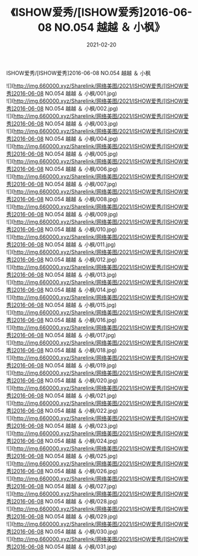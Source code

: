 ﻿---
layout: post
title:  《ISHOW爱秀/[ISHOW爱秀]2016-06-08 NO.054 越越 ＆ 小枫》
date:   2021-02-20
img: http://img.660000.xyz/Sharelink/网络美图/2021/ISHOW爱秀/[ISHOW爱秀]2016-06-08 NO.054 越越 ＆ 小枫/000.jpg
categories: [美女, 清纯, 唯美]
---

ISHOW爱秀/[ISHOW爱秀]2016-06-08 NO.054 越越 ＆ 小枫

 ![](http://img.660000.xyz/Sharelink/网络美图/2021/ISHOW爱秀/[ISHOW爱秀]2016-06-08 NO.054 越越 ＆ 小枫/001.jpg) <br>![](http://img.660000.xyz/Sharelink/网络美图/2021/ISHOW爱秀/[ISHOW爱秀]2016-06-08 NO.054 越越 ＆ 小枫/002.jpg) <br>![](http://img.660000.xyz/Sharelink/网络美图/2021/ISHOW爱秀/[ISHOW爱秀]2016-06-08 NO.054 越越 ＆ 小枫/003.jpg) <br>![](http://img.660000.xyz/Sharelink/网络美图/2021/ISHOW爱秀/[ISHOW爱秀]2016-06-08 NO.054 越越 ＆ 小枫/004.jpg) <br>![](http://img.660000.xyz/Sharelink/网络美图/2021/ISHOW爱秀/[ISHOW爱秀]2016-06-08 NO.054 越越 ＆ 小枫/005.jpg) <br>![](http://img.660000.xyz/Sharelink/网络美图/2021/ISHOW爱秀/[ISHOW爱秀]2016-06-08 NO.054 越越 ＆ 小枫/006.jpg) <br>![](http://img.660000.xyz/Sharelink/网络美图/2021/ISHOW爱秀/[ISHOW爱秀]2016-06-08 NO.054 越越 ＆ 小枫/007.jpg) <br>![](http://img.660000.xyz/Sharelink/网络美图/2021/ISHOW爱秀/[ISHOW爱秀]2016-06-08 NO.054 越越 ＆ 小枫/008.jpg) <br>![](http://img.660000.xyz/Sharelink/网络美图/2021/ISHOW爱秀/[ISHOW爱秀]2016-06-08 NO.054 越越 ＆ 小枫/009.jpg) <br>![](http://img.660000.xyz/Sharelink/网络美图/2021/ISHOW爱秀/[ISHOW爱秀]2016-06-08 NO.054 越越 ＆ 小枫/010.jpg) <br>![](http://img.660000.xyz/Sharelink/网络美图/2021/ISHOW爱秀/[ISHOW爱秀]2016-06-08 NO.054 越越 ＆ 小枫/011.jpg) <br>![](http://img.660000.xyz/Sharelink/网络美图/2021/ISHOW爱秀/[ISHOW爱秀]2016-06-08 NO.054 越越 ＆ 小枫/012.jpg) <br>![](http://img.660000.xyz/Sharelink/网络美图/2021/ISHOW爱秀/[ISHOW爱秀]2016-06-08 NO.054 越越 ＆ 小枫/013.jpg) <br>![](http://img.660000.xyz/Sharelink/网络美图/2021/ISHOW爱秀/[ISHOW爱秀]2016-06-08 NO.054 越越 ＆ 小枫/014.jpg) <br>![](http://img.660000.xyz/Sharelink/网络美图/2021/ISHOW爱秀/[ISHOW爱秀]2016-06-08 NO.054 越越 ＆ 小枫/015.jpg) <br>![](http://img.660000.xyz/Sharelink/网络美图/2021/ISHOW爱秀/[ISHOW爱秀]2016-06-08 NO.054 越越 ＆ 小枫/016.jpg) <br>![](http://img.660000.xyz/Sharelink/网络美图/2021/ISHOW爱秀/[ISHOW爱秀]2016-06-08 NO.054 越越 ＆ 小枫/017.jpg) <br>![](http://img.660000.xyz/Sharelink/网络美图/2021/ISHOW爱秀/[ISHOW爱秀]2016-06-08 NO.054 越越 ＆ 小枫/018.jpg) <br>![](http://img.660000.xyz/Sharelink/网络美图/2021/ISHOW爱秀/[ISHOW爱秀]2016-06-08 NO.054 越越 ＆ 小枫/019.jpg) <br>![](http://img.660000.xyz/Sharelink/网络美图/2021/ISHOW爱秀/[ISHOW爱秀]2016-06-08 NO.054 越越 ＆ 小枫/020.jpg) <br>![](http://img.660000.xyz/Sharelink/网络美图/2021/ISHOW爱秀/[ISHOW爱秀]2016-06-08 NO.054 越越 ＆ 小枫/021.jpg) <br>![](http://img.660000.xyz/Sharelink/网络美图/2021/ISHOW爱秀/[ISHOW爱秀]2016-06-08 NO.054 越越 ＆ 小枫/022.jpg) <br>![](http://img.660000.xyz/Sharelink/网络美图/2021/ISHOW爱秀/[ISHOW爱秀]2016-06-08 NO.054 越越 ＆ 小枫/023.jpg) <br>![](http://img.660000.xyz/Sharelink/网络美图/2021/ISHOW爱秀/[ISHOW爱秀]2016-06-08 NO.054 越越 ＆ 小枫/024.jpg) <br>![](http://img.660000.xyz/Sharelink/网络美图/2021/ISHOW爱秀/[ISHOW爱秀]2016-06-08 NO.054 越越 ＆ 小枫/025.jpg) <br>![](http://img.660000.xyz/Sharelink/网络美图/2021/ISHOW爱秀/[ISHOW爱秀]2016-06-08 NO.054 越越 ＆ 小枫/026.jpg) <br>![](http://img.660000.xyz/Sharelink/网络美图/2021/ISHOW爱秀/[ISHOW爱秀]2016-06-08 NO.054 越越 ＆ 小枫/027.jpg) <br>![](http://img.660000.xyz/Sharelink/网络美图/2021/ISHOW爱秀/[ISHOW爱秀]2016-06-08 NO.054 越越 ＆ 小枫/028.jpg) <br>![](http://img.660000.xyz/Sharelink/网络美图/2021/ISHOW爱秀/[ISHOW爱秀]2016-06-08 NO.054 越越 ＆ 小枫/029.jpg) <br>![](http://img.660000.xyz/Sharelink/网络美图/2021/ISHOW爱秀/[ISHOW爱秀]2016-06-08 NO.054 越越 ＆ 小枫/030.jpg) <br>![](http://img.660000.xyz/Sharelink/网络美图/2021/ISHOW爱秀/[ISHOW爱秀]2016-06-08 NO.054 越越 ＆ 小枫/031.jpg) <br>